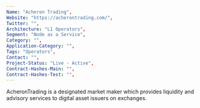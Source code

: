 ```yaml
--- 
Name: "Acheron Trading", 
Website: "https://acherontrading.com/", 
Twitter: "", 
Architecture: "L1 Operators",
Segment: "Node as a Service",
Category: "",
Application-Category: "",
Tags: "Operators",
Contact: "",
Project-Status: "Live - Active",
Contract-Hashes-Main: "",
Contract-Hashes-Test: "",
--- 
```

<!--lang:en--> 
AcheronTrading is a designated market maker which provides liquidity and advisory services to digital asset issuers on exchanges.
<!--lang:es--] 
AcheronTrading es un creador de mercado designado que proporciona liquidez y servicios de asesoramiento a emisores de activos digitales en bolsas.
<!--lang:de--] 
AcheronTrading ist ein designierter Market Maker, der Liquiditäts- und Beratungsdienste für Emittenten digitaler Vermögenswerte an Börsen bereitstellt.
<!--lang:fr--] 
AcheronTrading est un teneur de marché désigné qui fournit des services de liquidité et de conseil aux émetteurs d'actifs numériques sur les bourses.
<!--lang:pl--] 
AcheronTrading jest wyznaczonym animatorem rynku, który zapewnia płynność i usługi doradcze emitentom aktywów cyfrowych na giełdach.
<!--lang:uk--] 
AcheronTrading є призначеним маркет-мейкером, який надає ліквідність і консультаційні послуги емітентам цифрових активів на біржах.
[!--lang:*--> 
